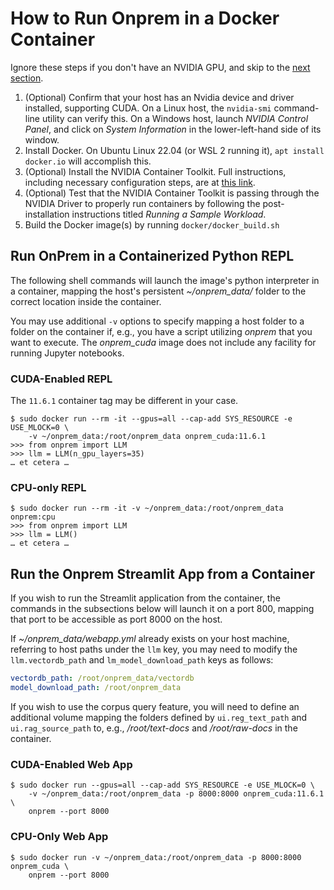 How to Run Onprem in a Docker Container
=======================================

Ignore these steps if you don't have an NVIDIA GPU, and skip to the
[next section]().

1. (Optional) Confirm that your host has an Nvidia device and driver installed, supporting
   CUDA. On a Linux host, the `nvidia-smi` command-line utility can verify this.
   On a Windows host, launch *NVIDIA Control Panel*, and click on
   *System Information* in the lower-left-hand side of its window.
2. Install Docker. On Ubuntu Linux 22.04 (or WSL 2 running it),
   `apt install docker.io` will accomplish this.
3. (Optional) Install the NVIDIA Container Toolkit. Full instructions, including necessary
   configuration steps, are at
   [this link](https://docs.nvidia.com/datacenter/cloud-native/container-toolkit/latest/install-guide.html).
4. (Optional) Test that the NVIDIA Container Toolkit is passing through the NVIDIA Driver
   to properly run containers by following the post-installation instructions
   titled *Running a Sample Workload*.
5. Build the Docker image(s) by running `docker/docker_build.sh`

Run OnPrem in a Containerized Python REPL
-----------------------------------------

The following shell commands will launch the image's python interpreter in a
container, mapping the host's persistent *~/onprem_data/* folder to the correct
location inside the container.

You may use additional `-v` options to specify mapping a host folder to a folder
on the container if, e.g., you have a script utilizing *onprem* that you want
to execute. The *onprem_cuda* image does not include any facility for running
Jupyter notebooks.

### CUDA-Enabled REPL

The `11.6.1` container tag may be different in your case.

```shell
$ sudo docker run --rm -it --gpus=all --cap-add SYS_RESOURCE -e USE_MLOCK=0 \
    -v ~/onprem_data:/root/onprem_data onprem_cuda:11.6.1
>>> from onprem import LLM
>>> llm = LLM(n_gpu_layers=35)
… et cetera …
```

### CPU-only REPL

```shell
$ sudo docker run --rm -it -v ~/onprem_data:/root/onprem_data onprem:cpu
>>> from onprem import LLM
>>> llm = LLM()
… et cetera …
```

Run the Onprem Streamlit App from a Container
---------------------------------------------

If you wish to run the Streamlit application from the container, the commands in
the subsections below will launch it on a port 800, mapping that port to be
accessible as port 8000 on the host.

If *~/onprem_data/webapp.yml* already exists on your host machine, referring to
host paths under the `llm` key, you may need to modify the `llm.vectordb_path`
and `lm_model_download_path` keys as follows:

```yaml
vectordb_path: /root/onprem_data/vectordb
model_download_path: /root/onprem_data
```

If you wish to use the corpus query feature, you will need to define an
additional volume mapping the folders defined by `ui.reg_text_path` and
`ui.rag_source_path` to, e.g., */root/text-docs* and */root/raw-docs* in the
container.

### CUDA-Enabled Web App

```shell
$ sudo docker run --gpus=all --cap-add SYS_RESOURCE -e USE_MLOCK=0 \
    -v ~/onprem_data:/root/onprem_data -p 8000:8000 onprem_cuda:11.6.1 \
    onprem --port 8000
```

### CPU-Only Web App

```shell
$ sudo docker run -v ~/onprem_data:/root/onprem_data -p 8000:8000 onprem_cuda \
    onprem --port 8000
```
